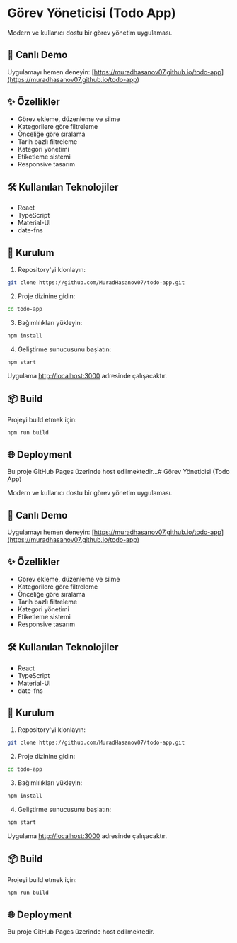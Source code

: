 # Görev Yöneticisi (Todo App)

Modern ve kullanıcı dostu bir görev yönetim uygulaması.

## 🚀 Canlı Demo

Uygulamayı hemen deneyin: [https://muradhasanov07.github.io/todo-app](https://muradhasanov07.github.io/todo-app)

## ✨ Özellikler

- Görev ekleme, düzenleme ve silme
- Kategorilere göre filtreleme
- Önceliğe göre sıralama
- Tarih bazlı filtreleme
- Kategori yönetimi
- Etiketleme sistemi
- Responsive tasarım

## 🛠️ Kullanılan Teknolojiler

- React
- TypeScript
- Material-UI
- date-fns

## 🚀 Kurulum

1. Repository'yi klonlayın:

```bash
git clone https://github.com/MuradHasanov07/todo-app.git
```

2. Proje dizinine gidin:

```bash
cd todo-app
```

3. Bağımlılıkları yükleyin:

```bash
npm install
```

4. Geliştirme sunucusunu başlatın:

```bash
npm start
```

Uygulama [http://localhost:3000](http://localhost:3000) adresinde çalışacaktır.

## 📦 Build

Projeyi build etmek için:

```bash
npm run build
```

## 🌐 Deployment

Bu proje GitHub Pages üzerinde host edilmektedir...# Görev Yöneticisi (Todo App)

Modern ve kullanıcı dostu bir görev yönetim uygulaması.

## 🚀 Canlı Demo

Uygulamayı hemen deneyin: [https://muradhasanov07.github.io/todo-app](https://muradhasanov07.github.io/todo-app)

## ✨ Özellikler

- Görev ekleme, düzenleme ve silme
- Kategorilere göre filtreleme
- Önceliğe göre sıralama
- Tarih bazlı filtreleme
- Kategori yönetimi
- Etiketleme sistemi
- Responsive tasarım

## 🛠️ Kullanılan Teknolojiler

- React
- TypeScript
- Material-UI
- date-fns

## 🚀 Kurulum

1. Repository'yi klonlayın:

```bash
git clone https://github.com/MuradHasanov07/todo-app.git
```

2. Proje dizinine gidin:

```bash
cd todo-app
```

3. Bağımlılıkları yükleyin:

```bash
npm install
```

4. Geliştirme sunucusunu başlatın:

```bash
npm start
```

Uygulama [http://localhost:3000](http://localhost:3000) adresinde çalışacaktır.

## 📦 Build

Projeyi build etmek için:

```bash
npm run build
```

## 🌐 Deployment

Bu proje GitHub Pages üzerinde host edilmektedir.
